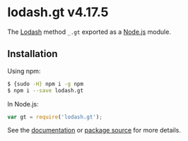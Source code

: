 # lodash.gt v4.17.5

The [Lodash](https://lodash.com/) method `_.gt` exported as a [Node.js](https://nodejs.org/) module.

## Installation

Using npm:
```bash
$ {sudo -H} npm i -g npm
$ npm i --save lodash.gt
```

In Node.js:
```js
var gt = require('lodash.gt');
```

See the [documentation](https://lodash.com/docs#gt) or [package source](https://github.com/lodash/lodash/blob/4.17.5-npm-packages/lodash.gt) for more details.
